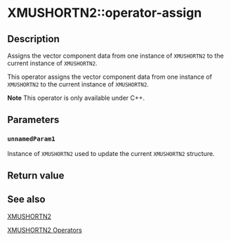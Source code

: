 # XMUSHORTN2::operator-assign

## Description

Assigns the vector component data from one instance of `XMUSHORTN2` to the current instance of `XMUSHORTN2`.

This operator assigns the vector component data from one instance of `XMUSHORTN2` to the current instance of `XMUSHORTN2`.

**Note** This operator is only available under C++.

## Parameters

### `unnamedParam1`

Instance of `XMUSHORTN2` used to update the current `XMUSHORTN2` structure.

## Return value

## See also

[XMUSHORTN2](https://learn.microsoft.com/windows/win32/api/directxpackedvector/ns-directxpackedvector-xmushortn2)

[XMUSHORTN2 Operators](https://msdn.microsoft.com/5ed4be52-518a-4f3a-84b3-b95a8092c1bc)